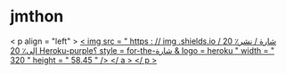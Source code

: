 # jmthon

< p  align = "left" > <a href = "https://heroku.com/deploy؟template=https://github.com/m0863321m/roz"> < img src = " https : // img .shields.io / شارة / نشر٪ 20 إلى٪ 20 Heroku-purple؟ style = for-the-شارة & logo = heroku " width = " 320 " height = " 58.45 " /> </ a > </ p >     
